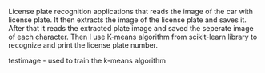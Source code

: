 License plate recognition applications that reads the image of the car with license plate. It then extracts the image of the license plate and saves it. After that it reads the extracted plate image and saved the seperate image of each character. Then I use K-means algorithm from scikit-learn library to recognize and print the license plate number.

testimage - used to train the k-means algorithm
